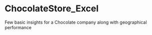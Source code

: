 # ChocolateStore_Excel
Few basic insights for a Chocolate company along with geographical performance  
